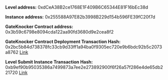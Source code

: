 **Level address:** 0xdCeA38B2ce1768E1F409B6C65344E81F16bEc38d

**Instance address:** 0x255588A97E82b3998B229d154b596FE39fC20f7d

**GateKnocker Contract address:**
0x3b59c6798e8094cda122aa90fd3680d9e2cea8f2 

**GateKnocker Contract Deployment Transaction Hash:**
0x2bc5b84d738378fc33cb9d33ff1a94ba0f9305ec720e9b6bdc92b5c2073a8762 [Link](https://rinkeby.etherscan.io/tx/0x2bc5b84d738378fc33cb9d33ff1a94ba0f9305ec720e9b6bdc92b5c2073a8762)

**Level Submit Instance Transaction Hash:** 
0xb9ef90b95035386a7499873a7ee2e273892900f6f26a57f286e4de65db221720 [Link](https://rinkeby.etherscan.io/tx/0xb9ef90b95035386a7499873a7ee2e273892900f6f26a57f286e4de65db221720)